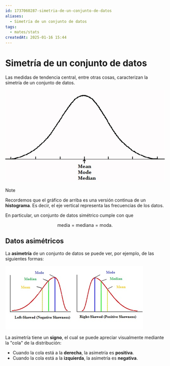 ```yaml
---
id: 1737060287-simetria-de-un-conjunto-de-datos
aliases:
  - Simetría de un conjunto de datos
tags:
  - mates/stats
createdAt: 2025-01-16 15:44
---
```


# Simetría de un conjunto de datos

Las medidas de tendencia central, entre otras cosas, caracterizan la simetría de un conjunto de datos.

![simetria-conjunto-de-datos.png](attachments/simetria-conjunto-de-datos.png)

> [!NOTE]
> Recordemos que el gráfico de arriba es una versión continua de un **histograma**. Es decir, el eje vertical representa las frecuencias de los datos.

En particular, un conjunto de datos simétrico cumple con que

$$
\text{media} = \text{mediana} = \text{moda}
.$$

## Datos asimétricos

La **asimetría** de un conjunto de datos se puede ver, por ejemplo, de las siguientes formas:

![datos-asimetricos.png](attachments/datos-asimetricos.png)

La asimetría tiene un **signo**, el cual se puede apreciar visualmente mediante la "cola" de la distribución:

- Cuando la cola está a la **derecha**, la asimetría es **positiva**.
- Cuando la cola está a la **izquierda**, la asimetría es **negativa**.
